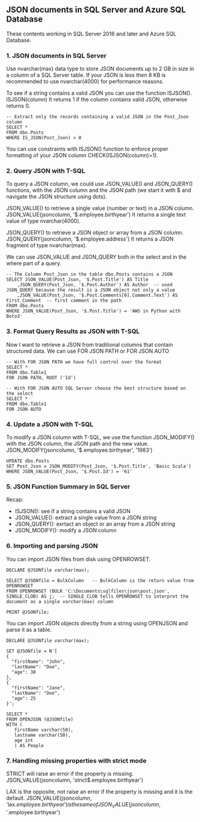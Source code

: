 ## JSON documents in SQL Server and Azure SQL Database

These contents working in SQL Server 2016 and later and Azure SQL Database.  


### 1. JSON documents in SQL Server

Use nvarchar(max) data type to store JSON documents up to 2 GB in size in a column of a SQL Server table.
If your JSON is less then 8 KB is recommended to use nvarchar(4000) for performance reasons.

To see if a string contains a valid JSON you can use the function ISJSON().
ISJSON(column)
It returns 1 if the column contains valid JSON, otherwise returns 0.

```
-- Extract only the records containing a valid JSON in the Post_Json column
SELECT *
FROM dbo.Posts
WHERE IS_JSON(Post_Json) > 0
```

You can use constraints with ISJSON() function to enforce proper formatting of your JSON column
CHECK(ISJSON(column)=1).  


### 2. Query JSON with T-SQL

To query a JSON column, we could use JSON_VALUE() and JSON_QUERY() functions, with the JSON column and the JSON path (we start it with $ and navigate the JSON structure using dots).

JSON_VALUE() to retrieve a single value (number or text) in a JSON column.
JSON_VALUE(jsoncolumn, '$.employee.birthyear')
It returns a single text value of type nvarchar(4000).

JSON_QUERY() to retrieve a JSON object or array from a JSON column.
JSON_QUERY(jsoncolumn, '$.employee.address')
It returns a JSON fragment of type nvarchar(max).

We can use JSON_VALUE and JSON_QUERY both in the select and in the where part of a query.

```
-- The Column Post_Json in the table dbo.Posts contains a JSON
SELECT JSON_VALUE(Post_Json, '$.Post.Title') AS Title
	,JSON_QUERY(Post_Json, '$.Post.Author') AS Author  -- used JSON_QUERY because the result is a JSON object not only a value
	,JSON_VALUE(Post_Json, '$.Post.Comments[0].Comment.Text') AS First_Comment  -- first comment in the path
FROM dbo.Posts
WHERE JSON_VALUE(Post_Json, '$.Post.Title') = 'AWS in Python with Boto3'
```


### 3. Format Query Results as JSON with T-SQL

Now I want to retrieve a JSON from traditional columns that contain structured data.
We can use FOR JSON PATH or FOR JSON AUTO

```
-- With FOR JSON PATH we have full control over the format
SELECT *
FROM dbo.Table1
FOR JSON PATH, ROOT ('Id')

-- With FOR JSON AUTO SQL Server choose the best structure based on the select
SELECT *
FROM dbo.Table1
FOR JSON AUTO
```


### 4. Update a JSON with T-SQL

To modify a JSON column with T-SQL, we use the function JSON_MODIFY() with the JSON column, the JSON path and the new value.
JSON_MODIFY(jsoncolumn, '$.employee.birthyear', '1983')

```
UPDATE dbo.Posts
SET Post_Json = JSON_MODIFY(Post_Json, '$.Post.Title', 'Basic Scala')
WHERE JSON_VALUE(Post_Json, '$.Post.Id') = '61'
```


### 5. JSON Function Summary in SQL Server

Recap:
- ISJSON(): see if a string contains a valid JSON
- JSON_VALUE(): extract a single value from a JSON string
- JSON_QUERY(): exrtact an object or an array from a JSON string
- JSON_MODIFY(): modify a JSON column


### 6. Importing and parsing JSON

You can import JSON files from disk using OPENROWSET.

```
DECLARE @JSONfile varchar(max);

SELECT @JSONfile = BulkColumn   -- BulkColumn is the return value from OPENROWSET
FROM OPENROWSET (BULK 'C:\Documents\sqlfiles\json\post.json', SINGLE_CLOB) AS j;  -- SINGLE_CLOB tells OPENROWSET to interpret the document as a single varchar(max) column

PRINT @JSONfile;
```

You can import JSON objects directly from a string using OPENJSON and parse it as a table.

```
DECLARE @JSONfile varchar(max);

SET @JSONfile = N'[
{
  "firstName": "John",
  "lastName": "Doe",
  "age": 38
},
{
  "firstName": "Jane",
  "lastName": "Doe",
  "age": 25
}';

SELECT *
FROM OPENJSON (@JSONfile) 
WITH (
   firstName varchar(50),
   lastname varchar(50),
   age int
   ) AS People
```


### 7. Handling missing properties with strict mode

STRICT will raise an error if the property is missing.
JSON_VALUE(jsoncolumn, 'strict$.employee.birthyear')

LAX is the opposite, not raise an error if the property is missing and it is the default.
JSON_VALUE(jsoncolumn, 'lax$.employee.birthyear')
is the same of 
JSON_VALUE(jsoncolumn, '$.employee.birthyear')

